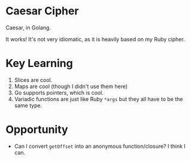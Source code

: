 # Caesar Cipher

Caesar, in Golang.

It works! It's not very idiomatic, as it is heavily based on my Ruby cipher.

# Key Learning
1. Slices are cool.
1. Maps are cool (though I didn't use them here)
1. Go supports pointers, which is cool.
1. Variadic functions are just like Ruby `*args` but they all have to be the same type.

# Opportunity
* Can I convert `getOffset` into an anonymous function/closure? I think I can.